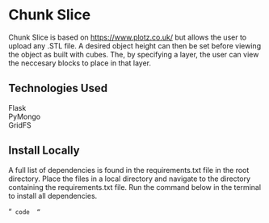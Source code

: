 # Chunk Slice
Chunk Slice is based on https://www.plotz.co.uk/ but allows the user to upload any .STL file. A desired object height can then be set before viewing the object as built with cubes. The, by specifying a layer, the user can view the neccesary blocks to place in that layer. 

## Technologies Used
Flask <br/>
PyMongo <br/>
GridFS 

## Install Locally
A full list of dependencies is found in the requirements.txt file in the root directory. Place the files in a local directory and navigate to the directory containing the requirements.txt file. Run the command below in the terminal to install all dependencies.

 “` code  “`
